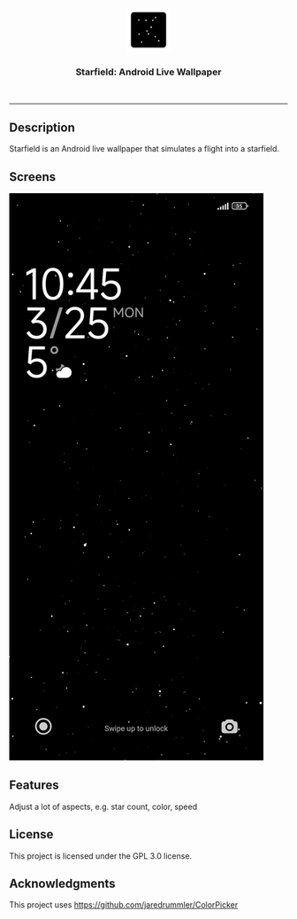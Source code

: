 
<br/>
<p align="center">
    <a href="https://ffalt.github.io" target="_blank">
        <img height="80" width="80" src="./fastlane/metadata/android/en-US/images/icon.png" alt="Starfield logo">
    </a>
</p>

<h3 align="center">Starfield: Android Live Wallpaper</h3>
<br>
<hr>

## Description
Starfield is an Android live wallpaper that simulates a flight into a starfield.

## Screens
![Lock Screen](./fastlane/metadata/android/en-US/images/phoneScreenshots/1_lock_screen.jpg)

## Features
Adjust a lot of aspects, e.g. star count, color, speed

## License
This project is licensed under the GPL 3.0 license.

## Acknowledgments
This project uses https://github.com/jaredrummler/ColorPicker
